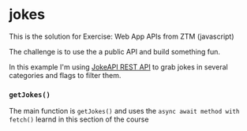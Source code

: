 # jokes

This is the solution for Exercise: Web App APIs from ZTM (javascript)

The challenge is to use the a public API and build something fun.

In this example I'm using [JokeAPI REST API](https://sv443.net/jokeapi/v2) to grab jokes in several categories and flags to filter them.

### `getJokes()`

The main function is `getJokes()` and uses the `async await method with fetch()` learnd in this section of the course
